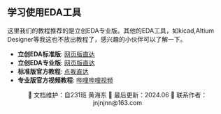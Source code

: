 ## 学习使用EDA工具

这里我们的教程推荐的是立创EDA专业版。其他的EDA工具，如kicad,Altium Designer等我这也不放出教程了，感兴趣的小伙伴可以了解一下。

- **立创EDA标准版**: [网页版直达](https://lceda.cn/editor)
- **立创EDA专业版**: [网页版直达](https://pro.lceda.cn/editor)
- **标准版官方教程**: [点我直达](https://docs.lceda.cn/cn/Introduction/Introduction-to-LCEDA/)
- **专业版官方视频教程**: [哔哩哔哩视频](https://www.bilibili.com/video/BV1x6421f7AT/?spm_id_from=333.999.0.0&vd_source=0bd1e74e0fe7e200ff74a89bbb96cc11)

<div align="center">
🎨 文档维护：自231班 黄海东 
📅 最后更新：2024.06  
📧 联系作者：jnjnjnn@163.com
</div>